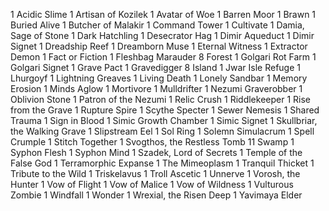 1 Acidic Slime
1 Artisan of Kozilek
1 Avatar of Woe
1 Barren Moor
1 Brawn
1 Buried Alive
1 Butcher of Malakir
1 Command Tower
1 Cultivate
1 Damia, Sage of Stone
1 Dark Hatchling
1 Desecrator Hag
1 Dimir Aqueduct
1 Dimir Signet
1 Dreadship Reef
1 Dreamborn Muse
1 Eternal Witness
1 Extractor Demon
1 Fact or Fiction
1 Fleshbag Marauder
8 Forest
1 Golgari Rot Farm
1 Golgari Signet
1 Grave Pact
1 Gravedigger
8 Island
1 Jwar Isle Refuge
1 Lhurgoyf
1 Lightning Greaves
1 Living Death
1 Lonely Sandbar
1 Memory Erosion
1 Minds Aglow
1 Mortivore
1 Mulldrifter
1 Nezumi Graverobber
1 Oblivion Stone
1 Patron of the Nezumi
1 Relic Crush
1 Riddlekeeper
1 Rise from the Grave
1 Rupture Spire
1 Scythe Specter
1 Sewer Nemesis
1 Shared Trauma
1 Sign in Blood
1 Simic Growth Chamber
1 Simic Signet
1 Skullbriar, the Walking Grave
1 Slipstream Eel
1 Sol Ring
1 Solemn Simulacrum
1 Spell Crumple
1 Stitch Together
1 Svogthos, the Restless Tomb
11 Swamp
1 Syphon Flesh
1 Syphon Mind
1 Szadek, Lord of Secrets
1 Temple of the False God
1 Terramorphic Expanse
1 The Mimeoplasm
1 Tranquil Thicket
1 Tribute to the Wild
1 Triskelavus
1 Troll Ascetic
1 Unnerve
1 Vorosh, the Hunter
1 Vow of Flight
1 Vow of Malice
1 Vow of Wildness
1 Vulturous Zombie
1 Windfall
1 Wonder
1 Wrexial, the Risen Deep
1 Yavimaya Elder